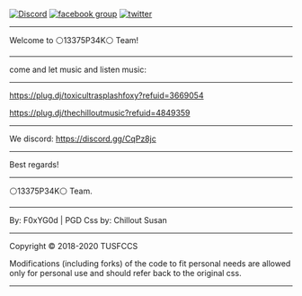 [![Discord](https://img.shields.io/discord/450685330887016451.svg)](https://discord.gg/CqPz8jc) [![facebook group](https://img.shields.io/badge/facebook-group-3b5998.svg?style=flat)](https://goo.gl/tYBE1L) [![twitter](https://img.shields.io/twitter/follow/FearFoxYPlugdj.svg?style=social)](https://twitter.com/13375P34KPLUGDJ)
___________________________________________________________________________________________________________________________________
Welcome to ⚪13375P34K⚪ Team!
___________________________________________________________________________________________________________________________________
come and let music and listen music: 
___________________________________________________________________________________________________________________________________
https://plug.dj/toxicultrasplashfoxy?refuid=3669054

https://plug.dj/thechilloutmusic?refuid=4849359
___________________________________________________________________________________________________________________________________
We discord: https://discord.gg/CqPz8jc
___________________________________________________________________________________________________________________________________
Best regards!
___________________________________________________________________________________________________________________________________
⚪13375P34K⚪ Team.
___________________________________________________________________________________________________________________________________
By: F0xYG0d | PGD
Css by: Chillout Susan
___________________________________________________________________________________________________________________________________
Copyright © 2018-2020 TUSFCCS

Modifications (including forks) of the code to fit personal needs are allowed only for personal use and should refer back to the original css.
___________________________________________________________________________________________________________________________________
